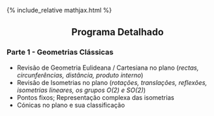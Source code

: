 {% include_relative mathjax.html %}

<h2 align="center"> Programa Detalhado </h2>  


### Parte 1 - Geometrias Clássicas

- Revisão de Geometria Eulideana / Cartesiana no plano (_rectas, circunferências, distância, produto interno_)
- Revisão de Isometrias no plano (_rotações, translações, reflexões, isometrias lineares, os grupos O(2) e SO(2)_)
- Pontos fixos; Representação complexa das isometrias
- Cónicas no plano e sua classificação 
